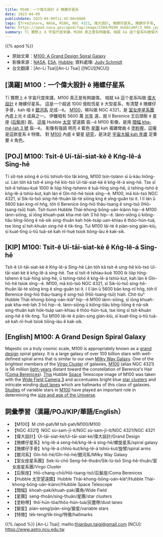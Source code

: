 ```yaml
---
title: M100：一个偉大設計 ê 捲螺仔星系
date: 2023-04-09
publishdate: 2023-04-09T11:45:00+0800
tags: [free2share, NASA, M100, NGC 4321, 偉大設計, 捲螺仔星系, 捲螺仔手骨, 銀河系, 室女座星系團, 后鬃座, Hubble 太空望遠鏡, 闊幅, 星團, 塗粉帶, 變星]
hero: https://apod.nasa.gov/apod/fap/image/2304/M100_HubbleWfc3_960.jpg
summary: Tī 實際上 ê 宇宙尺度來講，M100 真正是有夠雄偉，咱就 kā 這个星系叫做偉大設計 ê 捲螺仔星系。
---
```


{{% apod %}}

- 原始文章：[M100: A Grand Design Spiral Galaxy](https://apod.nasa.gov/apod/ap230409.html)
- 影像來源：[NASA](https://www.nasa.gov/), [ESA](https://www.esa.int/), [Hubble](https://www.nasa.gov/mission_pages/hubble/story/index.html); 資料處理: [Judy Schmidt](https://www.flickr.com/photos/geckzilla/)
- 台文翻譯：[An-Li Tsai][An-Li Tsai] ([NCU][NCU])

## [漢羅] M100：一个偉大設計 ê 捲螺仔星系
Tī 實際上 ê 宇宙尺度來講，M100 真正是有夠雄偉。
咱就 kā 這个星系叫做 [偉大設計][grand design] ê 捲螺仔星系。
這是一个超過 1000 億粒恆星 ê 大型星系，有清楚 ê 捲螺仔手骨，kah 咱 ê [銀河系][Milky Way Galaxy] 足成--ê。
[M100][M100 1]，嘛叫做 NGC 4321，是 [室女座星系團][Virgo Cluster] 內底上光 ê 成員之一。
伊離咱有 5600 萬 [光年][light-years] 遠，就 tī Berenice 王后頭鬃 ê 星座 ([后鬃座][Coma Berenices]) 遐。
[這張][This] Hubble [太空][Space] 望遠鏡 翕--ê M100 影像，是用 [闊幅 kha-mé-lah 3 號][Wide Field Camera 3] 翕--ê。
影像有強調 明亮 ê 藍色 [星團][star clusters] kah 複雜彎曲 ê [塗粉帶][dust lanes]，這攏是這款星系 ê 特徵。
對 [M100][M100 2] 內底 ê 變星 [研究][Studies]，是決定 [宇宙大細 kah 年歲][size and age of the Universe] 足重要 ê 角色。

## [POJ] M100: Tsi̍t-ê Uí-tāi-siat-kè ê Kńg-lê-á Sing-hē
Tī si̍t-tsè siōng ê ú-tiū tshioh-tōo lâi kóng, M100 tsin-tsiànn sī ū-kàu hiông-uí.
Lán to̍h kā tsit-ê sing-hē kiò-tsò Uí-tāi-siat-kè ê kńg-lê-á sing-hē.
Tse sī tsi̍t-ê tshiau-kuè 1000 ik lia̍p hîng-tshenn ê tuā-hîng sing-hē, ū tshing-tshó ê kńg-lê-á tshiú-kut, kah lán ê Gîn-hô-hē tsiok sîng--ê.
M100, mā kiò-tsò NGC 4321, sī Sik-lú-tsō sing-hē-thuân lāi-té siōng kng ê sîng-guân tsi it.
I lī lán ū 5600 bān kng-nî hn̄g, to̍h tī Berenice ông-hiō thâu-tsang ê sing-tsō (Hiō-tsang-tsō) hiah.
Tsit-tiunn Hubble Thài-khong-bōng-uán-kiànn hip--ê M100 iánn-siōng, sī iōng khuah-pak kha-mé-lah 3 hō hip--ê.
Iánn-siōng ū kiông-tiāu bîng-liōng ê nâ-sik sing-thuân kah ho̍k-tsa̍p uan-khiau ê thôo-hún-tuà, tse lóng sī tsit-khuán sing-hē ê ti̍k-ting.
Tuì M100 lāi-té ê piàn-sing gián-kiù, sī kuat-tīng ú-tiū tuā-sè kah nî-huè tsiok tiōng-iàu ê kak-sik.

## [KIP] M100: Tsi̍t-ê Uí-tāi-siat-kè ê Kńg-lê-á Sing-hē
Tsi̍t-ê Uí-tāi-siat-kè ê Kńg-lê-á Sing-hē
Lán to̍h kā tsit-ê sing-hē kiò-tsò Uí-tāi-siat-kè ê kńg-lê-á sing-hē.
Tse sī tsi̍t-ê tshiau-kuè 1000 ik lia̍p hîng-tshenn ê tuā-hîng sing-hē, ū tshing-tshó ê kńg-lê-á tshiú-kut, kah lán ê Gîn-hô-hē tsiok sîng--ê.
M100, mā kiò-tsò NGC 4321, sī Sik-lú-tsō sing-hē-thuân lāi-té siōng kng ê sîng-guân tsi it.
I lī lán ū 5600 bān kng-nî hn̄g, to̍h tī Berenice ông-hiō thâu-tsang ê sing-tsō (Hiō-tsang-tsō) hiah.
Chit-tiuⁿ Hubble Thài-khong-bōng-oán-kiàⁿ hip--ê M100 iánn-siōng, sī iōng khuah-pak kha-mé-lah 3 hō hip--ê.
Iánn-siōng ū kiông-tiāu bîng-liōng ê nâ-sik sing-thuân kah ho̍k-tsa̍p uan-khiau ê thôo-hún-tuà, tse lóng sī tsit-khuán sing-hē ê ti̍k-ting.
Tuì M100 lāi-té ê piàn-sing gián-kiù, sī kuat-tīng ú-tiū tuā-sè kah nî-huè tsiok tiōng-iàu ê kak-sik.

## [English] M100: A Grand Design Spiral Galaxy
Majestic on a truly cosmic scale, M100 is appropriately known as a [grand design][grand design] spiral galaxy.
It is a large galaxy of over 100 billion stars with well-defined spiral arms that is similar to our own [Milky Way Galaxy][Milky Way Galaxy].
One of the brightest members of the [Virgo Cluster][Virgo Cluster] of galaxies, [M100][M100 1] (alias NGC 4321) is 56 million [light-years][light-years] distant toward the constellation of Berenice's Hair ([Coma Berenices][Coma Berenices]).
[This][This] Hubble [Space][Space] Telescope image of M100 was taken with the [Wide Field Camera 3][Wide Field Camera 3] and accentuates bright blue [star clusters][star clusters] and intricate winding [dust lanes][dust lanes] which are hallmarks of this class of galaxies.
[Studies][Studies] of variable stars in [M100][M100 2] have played an important role in determining the [size and age of the Universe][size and age of the Universe].

## 詞彙學習（漢羅/POJ/KIP/華語/English）
- 【M100】M chi̍t-pah/M tsi̍t-pah/M100/M100
- 【NGC 4321】NGC sù-sam-jī-it/NGC sù-sam-jī-it/NGC 4321/NGC 4321
- 【偉大設計】Úi-tāi-siat-kè/Uí-tāi-siat-kè/偉大設計/Grand Design
- 【捲螺仔星系】kńg-lê-á seng-hē/kńg-lê-á sing-hē/螺旋星系/spiral galaxy
- 【捲螺仔手骨】kńg-lê-á chhiú-kut/kńg-lê-á tshiú-kut/旋臂/spiral arms
- 【銀河系】Gîn-hô-hē/Gîn-hô-hē/銀河系/Milky Way Galaxy
- 【室女座星系團】Sek-lú-chō Seng-hē-thoân/Sik-lú-tsō Sing-hē-thuân/室女座星系團/Virgo Cluster
- 【后鬃座】Hiō-chang-chō/Hiō-tsang-tsō/后髮座/Coma Berenices
- 【Hubble 太空望遠鏡】Hubble Thài-khong-bōng-oán-kiàⁿ/Hubble Thài-khong-bōng-uán-kiànn//Hubble Space Telescope
- 【闊幅】khoah-pak/khuah-pak/廣角/Wide Field
- 【星團】seng-thoân/sing-thuân/星團/star clusters
- 【塗粉帶】thô͘-hún-tòa/thôo-hún-tuà/灰塵帶/dust lanes
- 【變星】piàn-seng/piàn-sing/變星/variable stars
- 【特徵】te̍k-teng/ti̍k-ting/特徵/hallmarks

{{% /apod %}}
[An-Li Tsai]: mailto:thianbun.taigi@gmail.com
[NCU]: https://www.astro.ncu.edu.tw

[copyright]: https://apod.nasa.gov/apod/fap/lib/about_apod.html#srapply
[License]: https://creativecommons.org/licenses/by/2.0/

[grand design]:https://en.wikipedia.org/wiki/Grand_design_spiral_galaxy
[Milky Way Galaxy]:https://imagine.gsfc.nasa.gov/science/objects/milkyway1.html
[Virgo Cluster]:https://apod.nasa.gov/apod/ap110422.html
[M100 1]:https://en.wikipedia.org/wiki/Messier_100
[light-years]:https://spaceplace.nasa.gov/light-year/
[Coma Berenices]:https://en.wikipedia.org/wiki/Coma_Berenices
[This]:https://esahubble.org/images/potw1850a/
[Space]:https://www.nasa.gov/mission_pages/hubble/story/index.html
[Wide Field Camera 3]:https://www.spacetelescope.org/about/general/instruments/wfc3/
[star clusters]:https://apod.nasa.gov/apod/open_clusters.html
[dust lanes]:https://apod.nasa.gov/apod/ap140726.html
[Studies]:https://external-preview.redd.it/8lNLY_NUtEIhb7yFEkZRRM8f4dZAHtpCMA0WcYnBrx4.gif?format=png8&s=b2c51a3ed02455e471f6d48dd5e3be009a815ff4
[M100 2]:https://www.nasa.gov/feature/goddard/2017/messier-100
[size and age of the Universe]:http://apod.nasa.gov/debate/debate96.html


